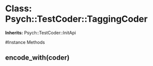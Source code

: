 # Class: Psych::TestCoder::TaggingCoder
**Inherits:** Psych::TestCoder::InitApi
    




#Instance Methods
## encode_with(coder) [](#method-i-encode_with)

